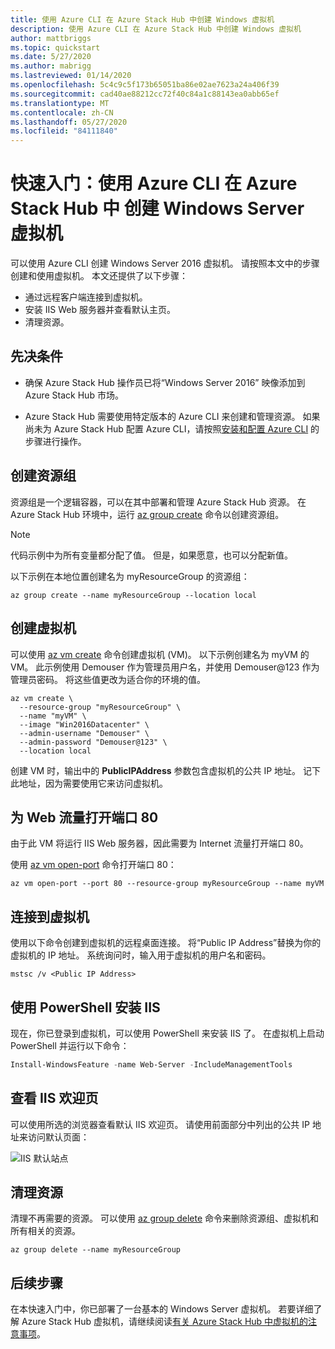 ```yaml
---
title: 使用 Azure CLI 在 Azure Stack Hub 中创建 Windows 虚拟机
description: 使用 Azure CLI 在 Azure Stack Hub 中创建 Windows 虚拟机
author: mattbriggs
ms.topic: quickstart
ms.date: 5/27/2020
ms.author: mabrigg
ms.lastreviewed: 01/14/2020
ms.openlocfilehash: 5c4c9c5f173b65051ba86e02ae7623a24a406f39
ms.sourcegitcommit: cad40ae88212cc72f40c84a1c88143ea0abb65ef
ms.translationtype: MT
ms.contentlocale: zh-CN
ms.lasthandoff: 05/27/2020
ms.locfileid: "84111840"
---
```

# <a name="quickstart-create-a-windows-server-virtual-machine-using-azure-cli-in-azure-stack-hub"></a>快速入门：使用 Azure CLI 在 Azure Stack Hub 中 创建 Windows Server 虚拟机

可以使用 Azure CLI 创建 Windows Server 2016 虚拟机。 请按照本文中的步骤创建和使用虚拟机。 本文还提供了以下步骤：

* 通过远程客户端连接到虚拟机。
* 安装 IIS Web 服务器并查看默认主页。
* 清理资源。

## <a name="prerequisites"></a>先决条件

* 确保 Azure Stack Hub 操作员已将“Windows Server 2016”  映像添加到 Azure Stack Hub 市场。

* Azure Stack Hub 需要使用特定版本的 Azure CLI 来创建和管理资源。 如果尚未为 Azure Stack Hub 配置 Azure CLI，请按照[安装和配置 Azure CLI](azure-stack-version-profiles-azurecli2.md) 的步骤进行操作。

## <a name="create-a-resource-group"></a>创建资源组

资源组是一个逻辑容器，可以在其中部署和管理 Azure Stack Hub 资源。 在 Azure Stack Hub 环境中，运行 [az group create](/cli/azure/group#az-group-create) 命令以创建资源组。

> [!NOTE]
>  代码示例中为所有变量都分配了值。 但是，如果愿意，也可以分配新值。

以下示例在本地位置创建名为 myResourceGroup 的资源组：

```cli
az group create --name myResourceGroup --location local
```

## <a name="create-a-virtual-machine"></a>创建虚拟机

可以使用 [az vm create](/cli/azure/vm#az-vm-create) 命令创建虚拟机 (VM)。 以下示例创建名为 myVM 的 VM。 此示例使用 Demouser 作为管理员用户名，并使用 Demouser@123 作为管理员密码。 将这些值更改为适合你的环境的值。

```cli
az vm create \
  --resource-group "myResourceGroup" \
  --name "myVM" \
  --image "Win2016Datacenter" \
  --admin-username "Demouser" \
  --admin-password "Demouser@123" \
  --location local
```

创建 VM 时，输出中的 **PublicIPAddress** 参数包含虚拟机的公共 IP 地址。 记下此地址，因为需要使用它来访问虚拟机。

## <a name="open-port-80-for-web-traffic"></a>为 Web 流量打开端口 80

由于此 VM 将运行 IIS Web 服务器，因此需要为 Internet 流量打开端口 80。

使用 [az vm open-port](/cli/azure/vm) 命令打开端口 80：

```cli
az vm open-port --port 80 --resource-group myResourceGroup --name myVM
```

## <a name="connect-to-the-virtual-machine"></a>连接到虚拟机

使用以下命令创建到虚拟机的远程桌面连接。 将“Public IP Address”替换为你的虚拟机的 IP 地址。 系统询问时，输入用于虚拟机的用户名和密码。

```
mstsc /v <Public IP Address>
```

## <a name="install-iis-using-powershell"></a>使用 PowerShell 安装 IIS

现在，你已登录到虚拟机，可以使用 PowerShell 来安装 IIS 了。 在虚拟机上启动 PowerShell 并运行以下命令：

```powershell
Install-WindowsFeature -name Web-Server -IncludeManagementTools
```

## <a name="view-the-iis-welcome-page"></a>查看 IIS 欢迎页

可以使用所选的浏览器查看默认 IIS 欢迎页。 请使用前面部分中列出的公共 IP 地址来访问默认页面：

![IIS 默认站点](./media/azure-stack-quick-create-vm-windows-cli/default-iis-website.png)

## <a name="clean-up-resources"></a>清理资源

清理不再需要的资源。 可以使用 [az group delete](/cli/azure/group#az-group-delete) 命令来删除资源组、虚拟机和所有相关的资源。

```cli
az group delete --name myResourceGroup
```

## <a name="next-steps"></a>后续步骤

在本快速入门中，你已部署了一台基本的 Windows Server 虚拟机。 若要详细了解 Azure Stack Hub 虚拟机，请继续阅读[有关 Azure Stack Hub 中虚拟机的注意事项](azure-stack-vm-considerations.md)。
